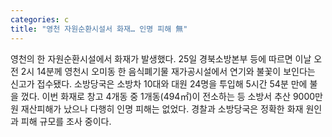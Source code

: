 ```yaml
---
categories: c
title: "영천 자원순환시설서 화재… 인명 피해 無"
---
```

영천의 한 자원순환시설에서 화재가 발생했다. 25일 경북소방본부 등에 따르면 이날 오전 2시 14분께 영천시 오미동 한 음식폐기물 재가공시설에서 연기와 불꽃이 보인다는 신고가 접수됐다. 소방당국은 소방차 10대와 대원 24명을 투입해 5시간 54분 만에 불을 껐다. 이번 화재로 창고 4개동 중 1개동(494㎡)이 전소하는 등 소방서 추산 9000만원 재산피해가 났으나 다행히 인명 피해는 없었다. 경찰과 소방당국은 정확한 화재 원인과 피해 규모를 조사 중이다.